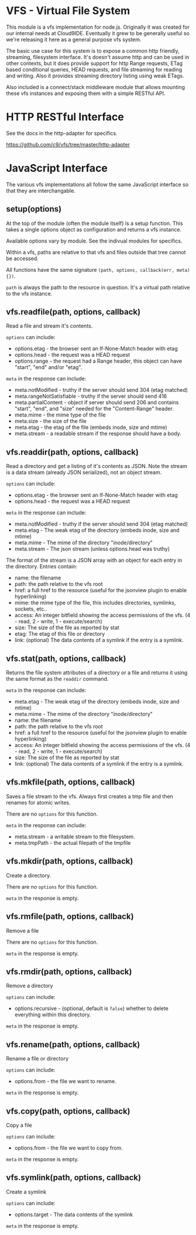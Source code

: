 # VFS - Virtual File System

This module is a vfs implementation for node.js.  Originally it was created for
our internal needs at Cloud9IDE.  Eventually it grew to be generally useful so
we're releasing it here as a general purpose vfs system.

The basic use case for this system is to expose a common http friendly, streaming,
filesystem interface.  It's doesn't assume http and can be used in other contexts,
but it does provide support for http Range requests, ETag based conditional queries,
HEAD requests, and file streaming for reading and writing.  Also it provides
streaming directory listing using weak ETags.

Also included is a connect/stack middleware module that allows mounting these vfs
instances and exposing them with a simple RESTful API.

# HTTP RESTful Interface

See the docs in the http-adapter for specifics.

<https://github.com/c9/vfs/tree/master/http-adapter>

# JavaScript Interface

The various vfs implementations all follow the same JavaScript interface so that
they are interchangable.

## setup(options)

At the top of the module (often the module itself) is a setup function.  This
takes a single options object as configuration and returns a vfs instance.

Available options vary by module.  See the indivual modules for specifics.

Within a vfs, paths are relative to that vfs and files outside that tree cannot
be accessed.

All functions have the same signature `(path, options, callback(err, meta){})`.

`path` is always the path to the resource in question.  It's a virtual path
relative to the vfs instance.

## vfs.readfile(path, options, callback)

Read a file and stream it's contents.

`options` can include:

 - options.etag - the browser sent an If-None-Match header with etag
 - options.head - the request was a HEAD request
 - options.range - the request had a Range header, this object can have "start", "end" and/or "etag".

`meta` in the response can include:

 - meta.notModified - truthy if the server should send 304 (etag matched)
 - meta.rangeNotSatisfiable - truthy if the server should send 416
 - meta.partialContent - object if server should send 206 and contains "start", "end", and "size" needed for the "Content-Range" header.
 - meta.mime - the mime type of the file
 - meta.size - the size of the file
 - meta.etag - the etag of the file (embeds inode, size and mtime)
 - meta.stream - a readable stream if the response should have a body.

## vfs.readdir(path, options, callback)

Read a directory and get a listing of it's contents as JSON.  Note the stream is
a data stream (already JSON serialized), not an object stream.

`options` can include:

 - options.etag - the browser sent an If-None-Match header with etag
 - options.head - the request was a HEAD request

`meta` in the response can include:

 - meta.notModified - truthy if the server should send 304 (etag matched)
 - meta.etag - The weak etag of the directory (embeds inode, size and mtime)
 - meta.mime - The mime of the directory "inode/directory"
 - meta.stream - The json stream (unless options.head was truthy)

The format of the stream is a JSON array with an object for each entry in the
directory.  Entries contain:

 - name: the filename
 - path: the path relative to the vfs root
 - href: a full href to the resource (useful for the jsonview plugin to enable hyperlinking)
 - mime: the mime type of the file, this includes directories, symlinks, sockets, etc..
 - access: An integer bitfield showing the access permissions of the vfs. (4 - read, 2 - write, 1 - execute/search)
 - size: The size of the file as reported by stat
 - etag: The etag of this file or directory
 - link: (optional) The data contents of a symlink if the entry is a symlink.

## vfs.stat(path, options, callback)

Returns the file system attributes of a directory or a file and returns it
using the same format as the `readdir` command.

`meta` in the response can include:

 - meta.etag - The weak etag of the directory (embeds inode, size and mtime)
 - meta.mime - The mime of the directory "inode/directory"
 - name: the filename
 - path: the path relative to the vfs root
 - href: a full href to the resource (useful for the jsonview plugin to enable hyperlinking)
 - access: An integer bitfield showing the access permissions of the vfs. (4 - read, 2 - write, 1 - execute/search)
 - size: The size of the file as reported by stat
 - link: (optional) The data contents of a symlink if the entry is a symlink.

## vfs.mkfile(path, options, callback)

Saves a file stream to the vfs.  Always first creates a tmp file and then renames
for atomic writes.

There are no `options` for this function.

`meta` in the response can include:

 - meta.stream - a writable stream to the filesystem.
 - meta.tmpPath - the actual filepath of the tmpfile


## vfs.mkdir(path, options, callback)

Create a directory.

There are no `options` for this function.

`meta` in the response is empty.

## vfs.rmfile(path, options, callback)

Remove a file

There are no `options` for this function.

`meta` in the response is empty.

## vfs.rmdir(path, options, callback)

Remove a directory

`options` can include:

 - options.recursive - (optional, default is `false`) whether to delete everything within this directory.

`meta` in the response is empty.

## vfs.rename(path, options, callback)

Rename a file or directory

`options` can include:

 - options.from - the file we want to rename.

`meta` in the response is empty.

## vfs.copy(path, options, callback)

Copy a file

`options` can include:

 - options.from - the file we want to copy from.

`meta` in the response is empty.

## vfs.symlink(path, options, callback)

Create a symlink

`options` can include:

 - options.target - The data contents of the symlink

`meta` in the response is empty.



